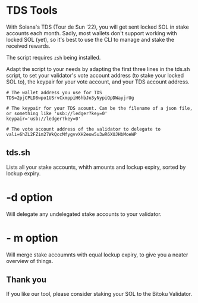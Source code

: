 # TDS Tools

With Solana's TDS (Tour de Sun '22), you will get sent locked SOL in stake accounts each month.
Sadly, most wallets don't support working with locked SOL (yet), so it's best to use the CLI
to manage and stake the received rewards.

The script requires `zsh` being installed.

Adapt the script to your needs by adapting the first three lines in the tds.sh script,
to set your validator's vote account address (to stake your locked SOL to),
the keypair for your vote account, and your TDS account address.

```
# The wallet address you use for TDS
TDS=2pjCPLD8wpo1USrvCxmppiH6hbJo3yNypiQpDWayjrUg

# The keypair for your TDS acount. Can be the filename of a json file, or something like 'usb://ledger?key=0'
keypair='usb://ledger?key=0'

# The vote account address of the validator to delegate to
vali=6hZL2FZim27WkQccMfygvvXH2eow5u3wR6XUJHbMoeWP
```

## tds.sh

Lists all your stake accounts, whith amounts and lockup expiry, sorted by lockup expiry.

# -d option

Will delegate any undelegated stake accounts to your validator.

# - m option

Will merge stake accoumnts with equal lockup expiry, to give you a neater overview of things.

## Thank you

If you like our tool, please consider staking your SOL to the Bitoku Validator.

